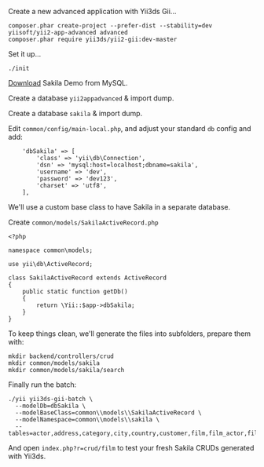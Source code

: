 Create a new advanced application with Yii3ds Gii...

```
composer.phar create-project --prefer-dist --stability=dev yiisoft/yii2-app-advanced advanced
composer.phar require yii3ds/yii2-gii:dev-master
```

Set it up...

```
./init
```

[Download](http://dev.mysql.com/doc/index-other.html) Sakila Demo from MySQL.

Create a database `yii2appadvanced` & import dump.

Create a database `sakila` & import dump.

Edit `common/config/main-local.php`, and adjust your standard `db` config and add:

        'dbSakila' => [
            'class' => 'yii\db\Connection',
            'dsn' => 'mysql:host=localhost;dbname=sakila',
            'username' => 'dev',
            'password' => 'dev123',
            'charset' => 'utf8',
        ],

We'll use a custom base class to have Sakila in a separate database.

Create `common/models/SakilaActiveRecord.php`

```
<?php

namespace common\models;

use yii\db\ActiveRecord;

class SakilaActiveRecord extends ActiveRecord
{
    public static function getDb()
    {
        return \Yii::$app->dbSakila;
    }
}
```

To keep things clean, we'll generate the files into subfolders, prepare them with:

```
mkdir backend/controllers/crud
mkdir common/models/sakila
mkdir common/models/sakila/search
```

Finally run the batch:

```
./yii yii3ds-gii-batch \
  --modelDb=dbSakila \
  --modelBaseClass=common\\models\\SakilaActiveRecord \
  --modelNamespace=common\\models\\sakila \
  --tables=actor,address,category,city,country,customer,film,film_actor,film_category,film_text,inventory,language,payment,rental,staff,store
```

And open `index.php?r=crud/film` to test your fresh Sakila CRUDs generated with Yii3ds.